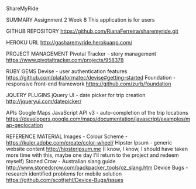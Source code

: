 ShareMyRide

SUMMARY
Assignment 2 Week 8
This application is for users

GITHUB REPOSITORY
https://github.com/RianaFerreira/sharemyride.git

HEROKU URL
http://gasharemyride.herokuapp.com/

PROJECT MANAGEMENT
Pivotal Tracker - story management https://www.pivotaltracker.com/projects/958378

RUBY GEMS
Devise - user authentication features https://github.com/plataformatec/devise#getting-started
Foundation - responsive front-end framework https://github.com/zurb/foundation


JQUERY PLUGINS
jQuery UI - date picker for trip creation http://jqueryui.com/datepicker/

APIs
Google Maps JavaScript API v3 - auto-completion of the trip locations https://developers.google.com/maps/documentation/javascript/examples/map-geolocation

REFERENCE MATERIAL
Images -
Colour Scheme - https://kuler.adobe.com/create/color-wheel/
Hipster Ipsum - generic website content http://hipsteripsum.me (I know, I know, I should have taken more time with this, maybe one day I'll return to the project and redeem myself)
Stoned Crow - Australian slang guide http://www.stonedcrow.com/backpacker_tools/oz_slang.htm
Device Bugs - research identified problems for mobile solution https://github.com/scottjehl/Device-Bugs/issues
